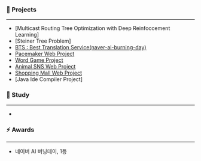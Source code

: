 <!--
**blesk011/blesk011** is a ✨ _special_ ✨ repository because its `README.md` (this file) appears on your GitHub profile.-->

### 🌱 Projects
---
- [Multicast Routing Tree Optimization with Deep Reinfoccement Learning]
- [Steiner Tree Problem]
- [BTS : Best Translation Service(naver-ai-burning-day)](https://github.com/blesk011/naver-ai-burning-day-2020)
- [Pacemaker Web Project](https://github.com/blesk011/pacemaker-django)
- [Word Game Project](https://github.com/blesk011/WordGame)
- [Animal SNS Web Project](https://github.com/blesk011/ANIMAL)
- [Shopping Mall Web Project](https://github.com/blesk011/SoftwareSE_WebProject)
- [Java Ide Compiler Project]

### 🔭 Study  
---
- 

### ⚡ Awards  
---
- 네이버 AI 버닝데이, 1등

<div align=center>
